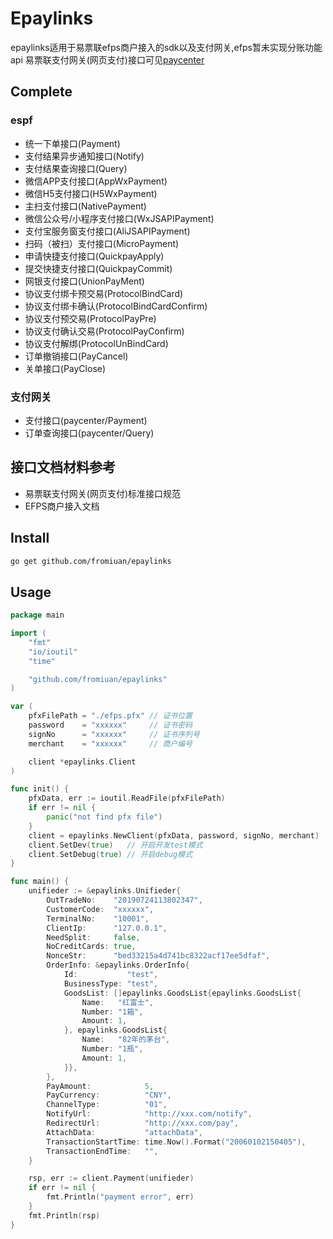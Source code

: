 # Epaylinks
 epaylinks适用于易票联efps商户接入的sdk以及支付网关,efps暂未实现分账功能api
 易票联支付网关(网页支付)接口可见[paycenter](https://github.com/fromiuan/epaylinks/tree/master/paycenter)

## Complete

### espf

- 统一下单接口(Payment)
- 支付结果异步通知接口(Notify)
- 支付结果查询接口(Query)
- 微信APP支付接口(AppWxPayment)
- 微信H5支付接口(H5WxPayment)
- 主扫支付接口(NativePayment)
- 微信公众号/小程序支付接口(WxJSAPIPayment)
- 支付宝服务窗支付接口(AliJSAPIPayment)
- 扫码（被扫）支付接口(MicroPayment)
- 申请快捷支付接口(QuickpayApply)
- 提交快捷支付接口(QuickpayCommit)
- 网银支付接口(UnionPayMent)
- 协议支付绑卡预交易(ProtocolBindCard)
- 协议支付绑卡确认(ProtocolBindCardConfirm)
- 协议支付预交易(ProtocolPayPre)
- 协议支付确认交易(ProtocolPayConfirm)
- 协议支付解绑(ProtocolUnBindCard)
- 订单撤销接口(PayCancel)
- 关单接口(PayClose)

### 支付网关

- 支付接口(paycenter/Payment)
- 订单查询接口(paycenter/Query)

## 接口文档材料参考
	
- 易票联支付网关(网页支付)标准接口规范
- EFPS商户接入文档

## Install

```bash
go get github.com/fromiuan/epaylinks
```

## Usage

```go
package main

import (
	"fmt"
	"io/ioutil"
	"time"

	"github.com/fromiuan/epaylinks"
)

var (
	pfxFilePath = "./efps.pfx" // 证书位置
	password    = "xxxxxx"     // 证书密码
	signNo      = "xxxxxx"     // 证书序列号
	merchant    = "xxxxxx"     // 商户编号

	client *epaylinks.Client
)

func init() {
	pfxData, err := ioutil.ReadFile(pfxFilePath)
	if err != nil {
		panic("not find pfx file")
	}
	client = epaylinks.NewClient(pfxData, password, signNo, merchant)
	client.SetDev(true)   // 开启开发test模式
	client.SetDebug(true) // 开启debug模式
}

func main() {
	unifieder := &epaylinks.Unifieder{
		OutTradeNo:    "20190724113802347",
		CustomerCode:  "xxxxxx",
		TerminalNo:    "10001",
		ClientIp:      "127.0.0.1",
		NeedSplit:     false,
		NoCreditCards: true,
		NonceStr:      "bed33215a4d741bc8322acf17ee5dfaf",
		OrderInfo: &epaylinks.OrderInfo{
			Id:           "test",
			BusinessType: "test",
			GoodsList: []epaylinks.GoodsList{epaylinks.GoodsList{
				Name:   "红富士",
				Number: "1箱",
				Amount: 1,
			}, epaylinks.GoodsList{
				Name:   "82年的茅台",
				Number: "1瓶",
				Amount: 1,
			}},
		},
		PayAmount:            5,
		PayCurrency:          "CNY",
		ChannelType:          "01",
		NotifyUrl:            "http://xxx.com/notify",
		RedirectUrl:          "http://xxx.com/pay",
		AttachData:           "attachData",
		TransactionStartTime: time.Now().Format("20060102150405"),
		TransactionEndTime:   "",
	}

	rsp, err := client.Payment(unifieder)
	if err != nil {
		fmt.Println("payment error", err)
	}
	fmt.Println(rsp)
}
```